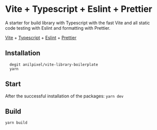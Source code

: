 # Vite + Typescript + Eslint + Prettier

A starter for build library with Typescript with the fast Vite and all static code testing with Eslint and formatting with Prettier.

[Vite](https://github.com/vitejs/vite) + [Typescript](https://www.typescriptlang.org/) + [Eslint](https://eslint.org/) + [Prettier](https://prettier.io/)

## Installation

```shell
  degit anilpixel/vite-library-boilerplate
  yarn
```

## Start

After the successful installation of the packages: `yarn dev`

## Build

`yarn build`
